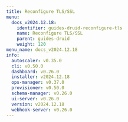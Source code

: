 ```yaml
---
title: Reconfigure TLS/SSL
menu:
  docs_v2024.12.18:
    identifier: guides-druid-reconfigure-tls
    name: Reconfigure TLS/SSL
    parent: guides-druid
    weight: 120
menu_name: docs_v2024.12.18
info:
  autoscaler: v0.35.0
  cli: v0.50.0
  dashboard: v0.26.0
  installer: v2024.12.18
  ops-manager: v0.37.0
  provisioner: v0.50.0
  schema-manager: v0.26.0
  ui-server: v0.26.0
  version: v2024.12.18
  webhook-server: v0.26.0
---
```


